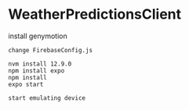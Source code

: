 # WeatherPredictionsClient
install genymotion

```git clone 
change FirebaseConfig.js

nvm install 12.9.0
npm install expo
npm install
expo start

start emulating device
